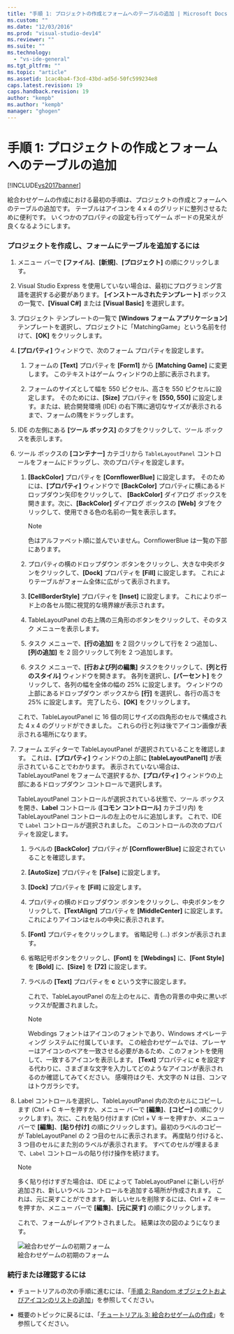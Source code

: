 ```yaml
---
title: "手順 1: プロジェクトの作成とフォームへのテーブルの追加 | Microsoft Docs"
ms.custom: ""
ms.date: "12/03/2016"
ms.prod: "visual-studio-dev14"
ms.reviewer: ""
ms.suite: ""
ms.technology: 
  - "vs-ide-general"
ms.tgt_pltfrm: ""
ms.topic: "article"
ms.assetid: 1cac4ba4-f3cd-43bd-ad5d-50fc599234e8
caps.latest.revision: 19
caps.handback.revision: 19
author: "kempb"
ms.author: "kempb"
manager: "ghogen"
---
```

# 手順 1: プロジェクトの作成とフォームへのテーブルの追加
[!INCLUDE[vs2017banner](../code-quality/includes/vs2017banner.md)]

絵合わせゲームの作成における最初の手順は、プロジェクトの作成とフォームへのテーブルの追加です。  テーブルはアイコンを 4 x 4 のグリッドに整列させるために便利です。  いくつかのプロパティの設定も行ってゲーム ボードの見栄えが良くなるようにします。  
  
### プロジェクトを作成し、フォームにテーブルを追加するには  
  
1.  メニュー バーで **\[ファイル\]**、**\[新規\]**、**\[プロジェクト\]** の順にクリックします。  
  
2.  Visual Studio Express を使用していない場合は、最初にプログラミング言語を選択する必要があります。  **\[インストールされたテンプレート\]** ボックスの一覧で、**\[Visual C\#\]** または **\[Visual Basic\]** を選択します。  
  
3.  プロジェクト テンプレートの一覧で **\[Windows フォーム アプリケーション\]** テンプレートを選択し、プロジェクトに「MatchingGame」という名前を付けて、**\[OK\]** をクリックします。  
  
4.  **\[プロパティ\]** ウィンドウで、次のフォーム プロパティを設定します。  
  
    1.  フォームの **\[Text\]** プロパティを **\[Form1\]** から **\[Matching Game\]** に変更します。  このテキストはゲーム ウィンドウの上部に表示されます。  
  
    2.  フォームのサイズとして幅を 550 ピクセル、高さを 550 ピクセルに設定します。  そのためには、**\[Size\]** プロパティを **\[550, 550\]** に設定します。または、統合開発環境 \(IDE\) の右下隅に適切なサイズが表示されるまで、フォームの隅をドラッグします。  
  
5.  IDE の左側にある **\[ツール ボックス\]** のタブをクリックして、ツール ボックスを表示します。  
  
6.  ツール ボックスの **\[コンテナー\]** カテゴリから `TableLayoutPanel` コントロールをフォームにドラッグし、次のプロパティを設定します。  
  
    1.  **\[BackColor\]** プロパティを **\[CornflowerBlue\]** に設定します。  そのためには、**\[プロパティ\]** ウィンドウで **\[BackColor\]** プロパティに横にあるドロップダウン矢印をクリックして、 **\[BackColor\]** ダイアログ ボックスを開きます。次に、**\[BackColor\]** ダイアログ ボックスの **\[Web\]** タブをクリックして、使用できる色の名前の一覧を表示します。  
  
        > [!NOTE]
        >  色はアルファベット順に並んでいません。CornflowerBlue は一覧の下部にあります。  
  
    2.  プロパティの横のドロップダウン ボタンをクリックし、大きな中央ボタンをクリックして、**\[Dock\]** プロパティを **\[Fill\]** に設定します。  これによりテーブルがフォーム全体に広がって表示されます。  
  
    3.  **\[CellBorderStyle\]** プロパティを **\[Inset\]** に設定します。  これによりボード上の各セル間に視覚的な境界線が表示されます。  
  
    4.  TableLayoutPanel の右上隅の三角形のボタンをクリックして、そのタスク メニューを表示します。  
  
    5.  タスク メニューで、**\[行の追加\]** を 2 回クリックして行を 2 つ追加し、**\[列の追加\]** を 2 回クリックして列を 2 つ追加します。  
  
    6.  タスク メニューで、**\[行および列の編集\]** タスクをクリックして、**\[列と行のスタイル\]** ウィンドウを開きます。  各列を選択し、**\[パーセント\]** をクリックして、各列の幅を全体の幅の 25% に設定します。  ウィンドウの上部にあるドロップダウン ボックスから **\[行\]** を選択し、各行の高さを 25% に設定します。  完了したら、**\[OK\]** をクリックします。  
  
     これで、TableLayoutPanel に 16 個の同じサイズの四角形のセルで構成された 4 x 4 のグリッドができました。  これらの行と列は後でアイコン画像が表示される場所になります。  
  
7.  フォーム エディターで TableLayoutPanel が選択されていることを確認します。  これは、**\[プロパティ\]** ウィンドウの上部に **\[tableLayoutPanel1\]** が表示されていることでわかります。  表示されていない場合は、TableLayoutPanel をフォームで選択するか、**\[プロパティ\]** ウィンドウの上部にあるドロップダウン コントロールで選択します。  
  
     TableLayoutPanel コントロールが選択されている状態で、ツール ボックスを開き、**Label** コントロール \(**\[コモン コントロール\]** カテゴリ内\) を TableLayoutPanel コントロールの左上のセルに追加します。  これで、IDE で `Label` コントロールが選択されました。  このコントロールの次のプロパティを設定します。  
  
    1.  ラベルの **\[BackColor\]** プロパティが **\[CornflowerBlue\]** に設定されていることを確認します。  
  
    2.  **\[AutoSize\]** プロパティを **\[False\]** に設定します。  
  
    3.  **\[Dock\]** プロパティを **\[Fill\]** に設定します。  
  
    4.  プロパティの横のドロップダウン ボタンをクリックし、中央ボタンをクリックして、**\[TextAlign\]** プロパティを **\[MiddleCenter\]** に設定します。  これによりアイコンはセルの中央に表示されます。  
  
    5.  **\[Font\]** プロパティをクリックします。  省略記号 \(…\) ボタンが表示されます。  
  
    6.  省略記号ボタンをクリックし、**\[Font\]** を **\[Webdings\]** に、**\[Font Style\]** を **\[Bold\]** に、**\[Size\]** を **\[72\]** に設定します。  
  
    7.  ラベルの **\[Text\]** プロパティを **c** という文字に設定します。  
  
         これで、TableLayoutPanel の左上のセルに、青色の背景の中央に黒いボックスが配置されました。  
  
        > [!NOTE]
        >  Webdings フォントはアイコンのフォントであり、Windows オペレーティング システムに付属しています。  この絵合わせゲームでは、プレーヤーはアイコンのペアを一致させる必要があるため、このフォントを使用して、一致するアイコンを表示します。  **\[Text\]** プロパティに **c** を設定する代わりに、さまざまな文字を入力してどのようなアイコンが表示されるのか確認してみてください。  感嘆符はクモ、大文字の N は目、コンマはトウガラシです。  
  
8.  Label コントロールを選択し、TableLayoutPanel 内の次のセルにコピーします \(Ctrl \+ C キーを押すか、メニュー バーで **\[編集\]**、**\[コピー\]** の順にクリックします\)。次に、これを貼り付けます \(Ctrl \+ V キーを押すか、メニュー バーで **\[編集\]**、**\[貼り付け\]** の順にクリックします\)。最初のラベルのコピーが TableLayoutPanel の 2 つ目のセルに表示されます。  再度貼り付けると、3 つ目のセルにまた別のラベルが表示されます。  すべてのセルが埋まるまで、`Label` コントロールの貼り付け操作を続けます。  
  
    > [!NOTE]
    >  多く貼り付けすぎた場合は、IDE によって TableLayoutPanel に新しい行が追加され、新しいラベル コントロールを追加する場所が作成されます。  これは、元に戻すことができます。  新しいセルを削除するには、Ctrl \+ Z キーを押すか、メニュー バーで **\[編集\]**、**\[元に戻す\]** の順にクリックします。  
  
     これで、フォームがレイアウトされました。  結果は次の図のようになります。  
  
     ![絵合わせゲームの初期フォーム](../ide/media/express_tut4step1.png "Express\_Tut4Step1")  
絵合わせゲームの初期のフォーム  
  
### 続行または確認するには  
  
-   チュートリアルの次の手順に進むには、「[手順 2: Random オブジェクトおよびアイコンのリストの追加](../ide/step-2-add-a-random-object-and-a-list-of-icons.md)」を参照してください。  
  
-   概要のトピックに戻るには、「[チュートリアル 3: 絵合わせゲームの作成](../ide/tutorial-3-create-a-matching-game.md)」を参照してください。